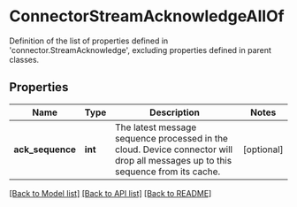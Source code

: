# ConnectorStreamAcknowledgeAllOf

Definition of the list of properties defined in 'connector.StreamAcknowledge', excluding properties defined in parent classes.
## Properties
Name | Type | Description | Notes
------------ | ------------- | ------------- | -------------
**ack_sequence** | **int** | The latest message sequence processed in the cloud. Device connector will drop all messages up to this sequence from its cache. | [optional] 

[[Back to Model list]](../README.md#documentation-for-models) [[Back to API list]](../README.md#documentation-for-api-endpoints) [[Back to README]](../README.md)


